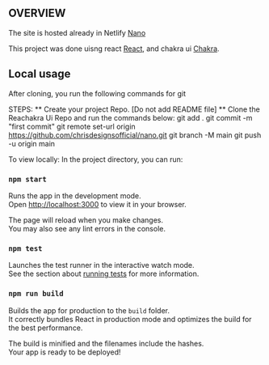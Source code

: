 ## OVERVIEW
The site is hosted already in Netlify [Nano](https://nano.netlify.app/)

This project was done uisng react [React](https://reactjs.org/), and chakra ui [Chakra](https://chakra-ui.com/).

## Local usage
After cloning, you run the following commands for git

STEPS:
** Create your project Repo. [Do not add README file]
** Clone the Reachakra Ui Repo and run the commands below:
git add .
git commit -m "first commit"
git remote set-url origin https://github.com/chrisdesignsofficial/nano.git
git branch -M main
git push -u origin main

To view locally:
In the project directory, you can run:

### `npm start`

Runs the app in the development mode.\
Open [http://localhost:3000](http://localhost:3000) to view it in your browser.

The page will reload when you make changes.\
You may also see any lint errors in the console.


### `npm test`

Launches the test runner in the interactive watch mode.\
See the section about [running tests](https://facebook.github.io/create-react-app/docs/running-tests) for more information.

### `npm run build`

Builds the app for production to the `build` folder.\
It correctly bundles React in production mode and optimizes the build for the best performance.

The build is minified and the filenames include the hashes.\
Your app is ready to be deployed!
